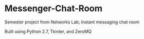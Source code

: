# Messenger-Chat-Room
Semester project from Networks Lab; Instant messaging chat room

Built using Python 2.7, Tkinter, and ZeroMQ
